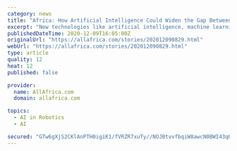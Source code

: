 ```yaml
---
category: news
title: "Africa: How Artificial Intelligence Could Widen the Gap Between Rich and Poor Nations"
excerpt: "New technologies like artificial intelligence, machine learning, robotics, big data, and networks are expected to revolutionize production processes, but they could also have a major impact on developing economies."
publishedDateTime: 2020-12-09T16:05:00Z
originalUrl: "https://allafrica.com/stories/202012090829.html"
webUrl: "https://allafrica.com/stories/202012090829.html"
type: article
quality: 12
heat: 12
published: false

provider:
  name: AllAfrica.com
  domain: allafrica.com

topics:
  - AI in Robotics
  - AI

secured: "GTw6gXjS2CKlAnPTH0igiK1/fVRZR7xuTy//NOJBtvvfbqiW8awcN0BWI43qUmOaxojtkW+pNU9FW5eBA3nrUx1qVci/yYTq/Yqit7+ZTYZJWrfVo61+eFZ9i9RmL8mxlzcnYI0tOmcFJpPdPIcPFq7fN52AhyxmSKCeoMlOuuUZaAuoHIJnxuBarbLUPcCmJkRTIW8diswkg+TvPT8yO58WHj1Z0GbXCVo81SMe5tYwAMzNb1Y9XEmhRE7DM2Cefdhx9BAFoA7TD8LVnEZ2docjv8gDB9GR7nOaE8msUadqqWCwje2DrABuvsg7pe32CYLtcyPJLvYY5pqLRV7HWszO2fGybXxvLzoiTnbmdO0=;NjkrJfpSF710BHc679URNg=="
---
```


